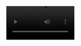<video src='C:/Users/shreyasis/Downloads/udemy_transcript_summeriser.mp4' width=180/>
```markdown
# 🧠 Udemy Transcript Summarizer Extension

This Chrome extension automatically extracts video transcripts from Udemy course pages, summarizes them using a backend powered by OpenAI's GPT API, and downloads a well-formatted multi-page PDF.

---

## 📁 Project Structure

```

📦 your-project-root/
├── 📁 udemy-temperer/      # Chrome Extension code
├── 📁 ollama-proxy/        # Node.js backend using OpenAI API
└── README.md

````

---

## ✨ Features

- ✅ Automatically parses Udemy transcript for the current video
- 💬 Summarizes it using OpenAI's GPT-4 or GPT-3.5
- 📄 Downloads a **styled multi-page PDF** with:
  - **Bold / Italics**
  - Bullet points
  - Java code blocks
- 📛 PDF file is named after the course title
- ⌨️ Trigger summary using a **keyboard shortcut**

---

## 🛠 Setup Instructions

### 🔧 1. Chrome Extension (`udemy-temperer/`)

1. Go to `chrome://extensions/`
2. Enable **Developer mode**
3. Click **Load unpacked**
4. Select the `udemy-temperer/` folder
5. Make sure the extension is enabled

📌 Default keyboard shortcut: `Ctrl + Shift + U`

You can modify it via `chrome://extensions/shortcuts`.

---

### 🧠 2. Backend API with OpenAI (`ollama-proxy/`)

> This project uses the **paid OpenAI API** to summarize content.

#### ✅ Step 1: Create `.env` in `ollama-proxy/`

```env
OPENAI_API_KEY=sk-...
````

#### ✅ Step 2: Install dependencies

```bash
cd ollama-proxy
npm install
```

#### ✅ Step 3: Start the server

```bash
node server.js
# Or if you use nodemon
npm run dev
```

Make sure this proxy is listening on `http://localhost:3000/chat` — the extension is hardcoded to call this endpoint.

🧠 Choose Your Summarization Engine
You can run this extension with either:

🔌 1. Local LLM via Ollama
Run a model locally without incurring OpenAI API costs.

Install Ollama

Pull a model like DeepSeek:
```bash
ollama pull deepseek-r1
```
* Start your Ollama server and proxy it via a simple Node.js server:
```bash
// POST /chat
const express = require('express');
const bodyParser = require('body-parser');
const app = express();
app.use(bodyParser.json());

app.post('/chat', async (req, res) => {
  const response = await fetch('http://localhost:11434/api/generate', {
    method: 'POST',
    headers: { 'Content-Type': 'application/json' },
    body: JSON.stringify({
      model: "deepseek-r1",
      prompt: req.body.messages,
      stream: false
    })
  });
  const data = await response.json();
  res.json(data.response); /// send only content and not the whole object
});

app.listen(3000, () => console.log('✅ Server running at http://localhost:3000'));

```
Make sure this proxy is listening on `http://localhost:3000/chat` — the extension is hardcoded to call this endpoint.

## 📄 PDF Features

* Fully styled **multi-page PDF** download:

  * Course title as header
  * Preserves **bold**, *italic*, and bullet points
  * Syntax-highlighted Java code blocks (Markdown-friendly)
* Dynamically paginated with automatic wrapping
* Filename: `[Course Title].pdf`

---

## 📦 Customization

### 🧠 Prompt Customization

You can update the summarization prompt directly in `udemy-temperer/content.js`.

```js
const prompt = `
Summarize the following Udemy transcript focusing only on technical topics...
`;
```

> ✅ Coming Soon: UI to set your custom prompt via popup.

---

## 🧪 Testing

* Open a Udemy course video
* Press `Ctrl + Shift + U`
* Wait for summary
* The styled PDF will automatically download

---

## 📜 License

MIT

---

## 🤝 Contributions

PRs welcome! You can extend:

* Prompt UI in the popup
* Local Ollama model support
* More formatting options (e.g. diagrams)

---

## 💬 Questions?

Feel free to open an [issue](https://github.com/jhil27/Udemy_video_summeriser/issues) or ping me!
```

